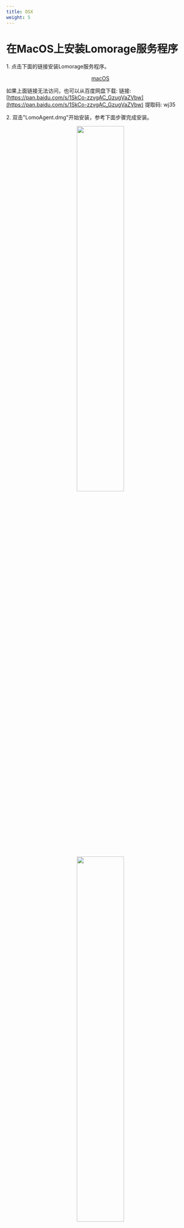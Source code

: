 ```yaml
---
title: OSX
weight: 5
---
```


# 在MacOS上安装Lomorage服务程序

<span>1.</span> 点击下面的链接安装Lomorage服务程序。

<p align="center">
<a href="https://github.com/lomorage/LomoAgentOSX/releases/download/2021_05_22.20_54_28.0.f3890c1/LomoAgent.dmg" title="Install Lomorage for macOS" class="badge osx">macOS</a>
</p>

如果上面链接无法访问，也可以从百度网盘下载:
链接: [https://pan.baidu.com/s/1SkCo-zzvgAC_GzugVaZVbw](https://pan.baidu.com/s/1SkCo-zzvgAC_GzugVaZVbw)
提取码: wj35

<span>2.</span> 双击"LomoAgent.dmg"开始安装，参考下面步骤完成安装。

<div align="center">
<p class="screenshoot">
  <img width="50%" src="/img/installation/osx-install-1.png">
  <img width="50%" src="/img/installation/osx-install-2.png">
  <img width="50%" src="/img/installation/osx-install-3.png">
</p>
</div>

<span>3.</span> 运行应用程序LomoAgent，如果有防火墙提示，请允许LomoAgent访问网络。

<span>4.</span> 程序启动后，**您需要设置数据目录才能正常使用**，数据目录用来存储您的手机上传的照片视频。除此之前您也可以再多选择一个冗余备份目录，系统会每天定时进行冗余备份。

<div align="center">
<p class="screenshoot">
  <img width="50%" src="/img/installation/osx-lomo-agent.png">
</p>
</div>
